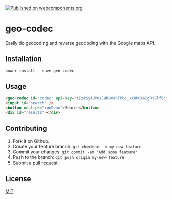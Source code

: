 [![Published on webcomponents.org](https://img.shields.io/badge/webcomponents.org-published-blue.svg)](https://www.webcomponents.org/element/jifalops/geo-codec)

# geo-codec

Easily do geocoding and reverse geocoding with the Google maps API.


## Installation
```
bower install --save geo-codec
```

## Usage

<!--
```
<custom-element-demo>
  <template>
    <script src="../webcomponentsjs/webcomponents-lite.js"></script>
    <link rel="import" href="geo-codec.html">
    <next-code-block></next-code-block>   
    <script>
      var codec = document.getElementById('codec');
      var search = document.getElementById('search');
      var results = document.getElementById('results');
      function runDemo() {      
        codec.geocode(search.value, function (address, lat, lng, place) {
          results.innerHTML = 'address: ' + address
            + '<br>lat: ' + lat
            + '<br>lng: ' + lng
            + '<br>place id: ' + place;
        });
      }    
    </script>
  </template>
</custom-element-demo>
```
-->

```html
<geo-codec id="codec" api-key="AIzaSyAUPOaJubJnaRTPUd_xX8MOA62gRtSlfCc"></geo-codec>
<input id="search" />
<button onclick="runDemo">Search</button>
<div id="results"></div>
```

## Contributing

1. Fork it on Github.
2. Create your feature branch: `git checkout -b my-new-feature`
3. Commit your changes: `git commit -am 'Add some feature'`
4. Push to the branch: `git push origin my-new-feature`
5. Submit a pull request

## License

[MIT](https://opensource.org/licenses/MIT)
